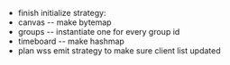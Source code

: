  - finish initialize strategy:
  - canvas -- make bytemap
  - groups -- instantiate one for every group id
  - timeboard -- make hashmap
 - plan wss emit strategy to make sure client list updated
